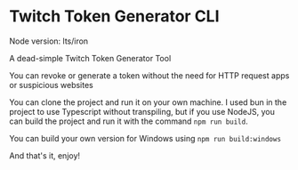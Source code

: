 # Twitch Token Generator CLI

Node version: lts/iron

A dead-simple Twitch Token Generator Tool

You can revoke or generate a token without the need for HTTP request apps or suspicious websites

You can clone the project and run it on your own machine. I used bun in the project to use Typescript without transpiling, but if you use NodeJS, you can build the project and run it with the command `npm run build`.

You can build your own version for Windows using `npm run build:windows`

And that's it, enjoy!
